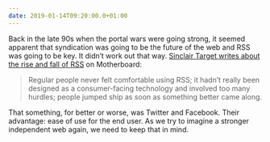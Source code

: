 ```yaml
---
date: 2019-01-14T09:20:00.0+01:00
---
```


Back in the late 90s when the portal wars were going strong, it seemed apparent that syndication was going to be the future of the web and RSS was going to be key. It didn’t work out that way. [Sinclair Target writes about the rise and fall of RSS](https://motherboard.vice.com/en_us/article/a3mm4z/the-rise-and-demise-of-rss?utm_source=pocket&utm_medium=email&utm_campaign=pockethits) on Motherboard:

> Regular people never felt comfortable using RSS; it hadn’t really been designed as a consumer-facing technology and involved too many hurdles; people jumped ship as soon as something better came along.

That something, for better or worse, was Twitter and Facebook. Their advantage: ease of use for the end user. As we try to imagine a stronger independent web again, we need to keep that in mind.
